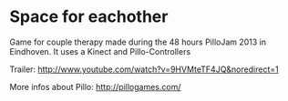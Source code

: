 Space for eachother
===================

Game for couple therapy made during the 48 hours PilloJam 2013 in Eindhoven. It uses a Kinect and Pillo-Controllers

Trailer: http://www.youtube.com/watch?v=9HVMteTF4JQ&noredirect=1

More infos about Pillo: http://pillogames.com/
